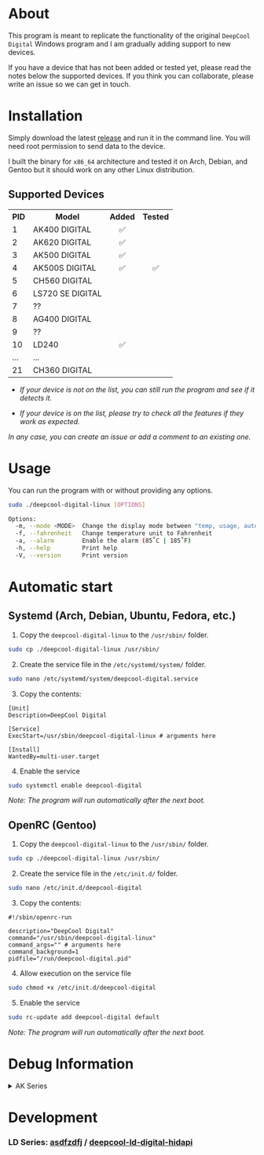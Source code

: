 # About
This program is meant to replicate the functionality of the original `DeepCool Digital`
Windows program and I am gradually adding support to new devices.

If you have a device that has not been added or tested yet, please read the notes below the
supported devices.
If you think you can collaborate, please write an issue so we can get in touch.

# Installation
Simply download the latest [release](https://github.com/Nortank12/deepcool-digital-linux/releases)
and run it in the command line. You will need root permission to send data to the device.

I built the binary for `x86_64` architecture and tested it on Arch, Debian, and Gentoo but it should
work on any other Linux distribution.

## Supported Devices
<table>
    <tr>
        <th>PID</th>
        <th>Model</th>
        <th>Added</th>
        <th>Tested</th>
    </tr>
    <tr>
        <td>1</td>
        <td>AK400 DIGITAL</td>
        <td align="center">✅</td>
        <td align="center"></td>
    </tr>
    <tr>
        <td>2</td>
        <td>AK620 DIGITAL</td>
        <td align="center">✅</td>
        <td align="center"></td>
    </tr>
    <tr>
        <td>3</td>
        <td>AK500 DIGITAL</td>
        <td align="center">✅</td>
        <td align="center"></td>
    </tr>
    <tr>
        <td>4</td>
        <td>AK500S DIGITAL</td>
        <td align="center">✅</td>
        <td align="center">✅</td>
    </tr>
    <tr>
        <td>5</td>
        <td>CH560 DIGITAL</td>
        <td align="center"></td>
        <td align="center"></td>
    </tr>
    <tr>
        <td>6</td>
        <td>LS720 SE DIGITAL</td>
        <td align="center"></td>
        <td align="center"></td>
    </tr>
    <tr>
        <td>7</td>
        <td>??</td>
        <td align="center"></td>
        <td align="center"></td>
    </tr>
    <tr>
        <td>8</td>
        <td>AG400 DIGITAL</td>
        <td align="center"></td>
        <td align="center"></td>
    </tr>
    <tr>
        <td>9</td>
        <td>??</td>
        <td align="center"></td>
        <td align="center"></td>
    </tr>
    <tr>
        <td>10</td>
        <td>LD240</td>
        <td align="center">✅</td>
        <td align="center"></td>
    </tr>
    <tr>
        <td>...</td>
        <td>...</td>
        <td align="center"></td>
        <td align="center"></td>
    </tr>
    <tr>
        <td>21</td>
        <td>CH360 DIGITAL</td>
        <td align="center"></td>
        <td align="center"></td>
    </tr>
</table>

- *If your device is not on the list, you can still run the program and see if it detects it.*

- *If your device is on the list, please try to check all the features if they work as expected.*

*In any case, you can create an issue or add a comment to an existing one.*

# Usage
You can run the program with or without providing any options.
```bash
sudo ./deepcool-digital-linux [OPTIONS]
```
```bash
Options:
  -m, --mode <MODE>  Change the display mode between "temp, usage, auto" [default: temp]
  -f, --fahrenheit   Change temperature unit to Fahrenheit
  -a, --alarm        Enable the alarm (85˚C | 185˚F)
  -h, --help         Print help
  -V, --version      Print version

```

# Automatic start

## Systemd (Arch, Debian, Ubuntu, Fedora, etc.)
1. Copy the `deepcool-digital-linux` to the `/usr/sbin/` folder.
```bash
sudo cp ./deepcool-digital-linux /usr/sbin/
```
2. Create the service file in the `/etc/systemd/system/` folder.
```bash
sudo nano /etc/systemd/system/deepcool-digital.service
```
3. Copy the contents:
```properties
[Unit]
Description=DeepCool Digital

[Service]
ExecStart=/usr/sbin/deepcool-digital-linux # arguments here

[Install]
WantedBy=multi-user.target
```
4. Enable the service
```bash
sudo systemctl enable deepcool-digital
```
*Note: The program will run automatically after the next boot.*

## OpenRC (Gentoo)
1. Copy the `deepcool-digital-linux` to the `/usr/sbin/` folder.
```bash
sudo cp ./deepcool-digital-linux /usr/sbin/
```
2. Create the service file in the `/etc/init.d/` folder.
```bash
sudo nano /etc/init.d/deepcool-digital
```
3. Copy the contents:
```properties
#!/sbin/openrc-run

description="DeepCool Digital"
command="/usr/sbin/deepcool-digital-linux"
command_args="" # arguments here
command_background=1
pidfile="/run/deepcool-digital.pid"
```
4. Allow execution on the service file
```bash
sudo chmod +x /etc/init.d/deepcool-digital
```
5. Enable the service
```bash
sudo rc-update add deepcool-digital default
```
*Note: The program will run automatically after the next boot.*

# Debug Information
<details>
    <summary>AK Series</summary>
    <table>
        <tr>
            <th>DATA BYTE</th>
            <th>VALUE</th>
            <th>FUNCTION</th>
        </tr>
        <tr>
            <td>D0</td>
            <td>16</td>
            <td>REPORT ID</td>
        </tr>
        <tr>
            <td rowspan="4">D1</td>
            <td>170</td>
            <td>STATUS BAR ANIMATION</td>
        </tr>
        <tr>
            <td>19</td>
            <td>TEMPERATURE MODE ˚C</td>
        </tr>
        <tr>
            <td>35</td>
            <td>TEMPERATURE MODE ˚F</td>
        </tr>
        <tr>
            <td>76</td>
            <td>USAGE MODE</td>
        </tr>
        <tr>
            <td>D2</td>
            <td>1-10</td>
            <td>STATUS BAR VALUE</td>
        </tr>
        <tr>
            <td rowspan="2">D3</td>
            <td>141</td>
            <td>MINUS SIGN</td>
        </tr>
        <tr>
            <td>1-9</td>
            <td>NUMERIC DISPLAY || Oxx</td>
        </tr>
        <tr>
            <td>D4</td>
            <td>1-9</td>
            <td>NUMERIC DISPLAY || xOx</td>
        </tr>
        <tr>
            <td>D5</td>
            <td>1-9</td>
            <td>NUMERIC DISPLAY || xxO</td>
        </tr>
        <tr>
            <td>D6</td>
            <td>1</td>
            <td>ALARM ON</td>
        </tr>
            <tr>
            <td>...</td>
            <td>...</td>
            <td>- NOT USED -</td>
        </tr>
    </table>
</details>

# Development
### LD Series: [asdfzdfj](https://github.com/asdfzdfj) / [deepcool-ld-digital-hidapi](https://github.com/asdfzdfj/deepcool-ld-digital-hidapi)
